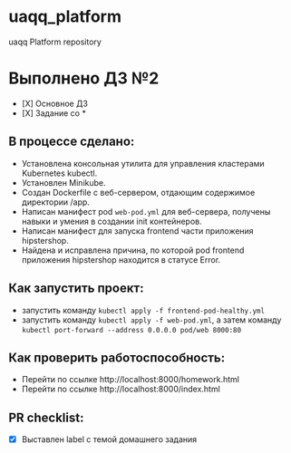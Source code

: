 # uaqq_platform
uaqq Platform repository

# Выполнено ДЗ №2

 - [Х] Основное ДЗ
 - [Х] Задание со *

## В процессе сделано:
 - Установлена консольная утилита для управления кластерами Kubernetes kubectl.
 - Установлен Minikube.
 - Создан Dockerfile с веб-сервером, отдающим содержимое директории /app.
 - Написан манифест pod `web-pod.yml` для веб-сервера, получены навыки и умения в создании init контейнеров.
 - Написан манифест для запуска frontend части приложения hipstershop.
 - Найдена и исправлена причина, по которой pod frontend приложения hipstershop находится в статусе Error.

## Как запустить проект:
 - запустить команду `kubectl apply -f frontend-pod-healthy.yml`
 - запустить команду `kubectl apply -f web-pod.yml`, а затем команду `kubectl port-forward --address 0.0.0.0 pod/web 8000:80`

## Как проверить работоспособность:
 - Перейти по ссылке http://localhost:8000/homework.html
 - Перейти по ссылке http://localhost:8000/index.html

## PR checklist:
 - [X] Выставлен label с темой домашнего задания
